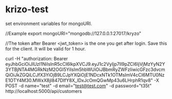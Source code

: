 # krizo-test

set environment variables for mongoURI.

//Example
export mongoURI="mongodb://127.0.0.1:27017/kryzo"

//The token after Bearer <jwt_token> is the one you get after login. Save this for the client. It will be valid for 1 hour.

curl -H "authorization: Bearer eyJhbGciOiJIUzI1NiIsInR5cCI6IkpXVCJ9.eyJ1c2VyIjp7Il9pZCI6IjVjMzYyN2Y3YTBjNTA4MGRkNzM2OGI5YiIsIm5hbWUiOiJBbmRyZWFzIiwicGFzc3dvcmQiOiJkZGQiLCJfX3YiOjB9LCJpYXQiOjE1NDcxNTk1OTMsImV4cCI6MTU0NzE1OTY4M30.MWxX8jI847DIfY8X_IDxJcOmQGwMp43u6LHrphR1qv8" -X POST -d name="test" -d email="test@test.com" -d password="t35t" http://localhost:5000/api/customers